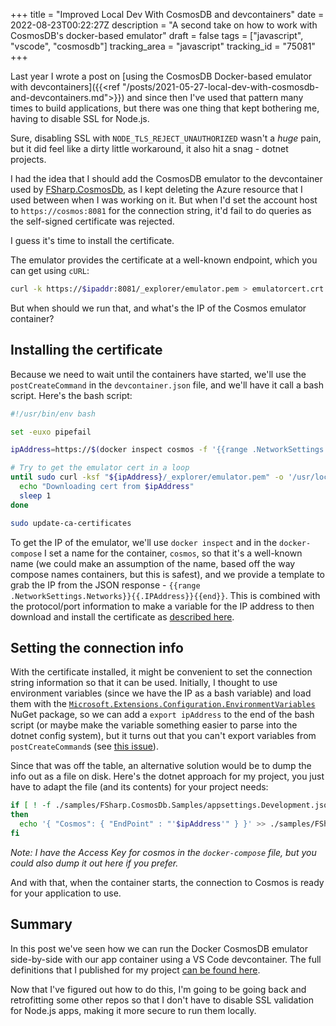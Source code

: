 +++
title = "Improved Local Dev With CosmosDB and devcontainers"
date = 2022-08-23T00:22:27Z
description = "A second take on how to work with CosmosDB's docker-based emulator"
draft = false
tags = ["javascript", "vscode", "cosmosdb"]
tracking_area = "javascript"
tracking_id = "75081"
+++

Last year I wrote a post on [using the CosmosDB Docker-based emulator with devcontainers]({{<ref "/posts/2021-05-27-local-dev-with-cosmosdb-and-devcontainers.md">}}) and since then I've used that pattern many times to build applications, but there was one thing that kept bothering me, having to disable SSL for Node.js.

Sure, disabling SSL with `NODE_TLS_REJECT_UNAUTHORIZED` wasn't a _huge_ pain, but it did feel like a dirty little workaround, it also hit a snag - dotnet projects.

I had the idea that I should add the CosmosDB emulator to the devcontainer used by [FSharp.CosmosDb](https://github.com/aaronpowell/FSharp.CosmosDb), as I kept deleting the Azure resource that I used between when I was working on it. But when I'd set the account host to `https://cosmos:8081` for the connection string, it'd fail to do queries as the self-signed certificate was rejected.

I guess it's time to install the certificate.

The emulator provides the certificate at a well-known endpoint, which you can get using `cURL`:

```bash
curl -k https://$ipaddr:8081/_explorer/emulator.pem > emulatorcert.crt
```

But when should we run that, and what's the IP of the Cosmos emulator container?

## Installing the certificate

Because we need to wait until the containers have started, we'll use the `postCreateCommand` in the `devcontainer.json` file, and we'll have it call a bash script. Here's the bash script:

```bash
#!/usr/bin/env bash

set -euxo pipefail

ipAddress=https://$(docker inspect cosmos -f '{{range .NetworkSettings.Networks}}{{.IPAddress}}{{end}}'):8081

# Try to get the emulator cert in a loop
until sudo curl -ksf "${ipAddress}/_explorer/emulator.pem" -o '/usr/local/share/ca-certificates/emulator.crt'; do
  echo "Downloading cert from $ipAddress"
  sleep 1
done

sudo update-ca-certificates
```

To get the IP of the emulator, we'll use `docker inspect` and in the `docker-compose` I set a name for the container, `cosmos`, so that it's a well-known name (we could make an assumption of the name, based off the way compose names containers, but this is safest), and we provide a template to grab the IP from the JSON response - `{{range .NetworkSettings.Networks}}{{.IPAddress}}{{end}}`. This is combined with the protocol/port information to make a variable for the IP address to then download and install the certificate as [described here](https://docs.microsoft.com/azure/cosmos-db/linux-emulator?tabs=sql-api%2Cssl-netstd21&{{<cda>}}#run-the-linux-emulator-on-linux-os).

## Setting the connection info

With the certificate installed, it might be convenient to set the connection string information so that it can be used. Initially, I thought to use environment variables (since we have the IP as a bash variable) and load them with the [`Microsoft.Extensions.Configuration.EnvironmentVariables`](https://www.nuget.org/packages/Microsoft.Extensions.Configuration.EnvironmentVariables) NuGet package, so we can add a `export ipAddress` to the end of the bash script (or maybe make the variable something easier to parse into the dotnet config system), but it turns out that you can't export variables from `postCreateCommand`s (see [this issue](https://github.com/microsoft/vscode-remote-release/issues/7016)).

Since that was off the table, an alternative solution would be to dump the info out as a file on disk. Here's the dotnet approach for my project, you just have to adapt the file (and its contents) for your project needs:

```bash
if [ ! -f ./samples/FSharp.CosmosDb.Samples/appsettings.Development.json ]
then
  echo '{ "Cosmos": { "EndPoint" : "'$ipAddress'" } }' >> ./samples/FSharp.CosmosDb.Samples/appsettings.Development.json
fi
```

_Note: I have the Access Key for cosmos in the `docker-compose` file, but you could also dump it out here if you prefer._

And with that, when the container starts, the connection to Cosmos is ready for your application to use.

## Summary

In this post we've seen how we can run the Docker CosmosDB emulator side-by-side with our app container using a VS Code devcontainer. The full definitions that I published for my project [can be found here](https://github.com/aaronpowell/FSharp.CosmosDb/tree/baad43a885ac66a9c7ac3698ddc9622dc982c943/.devcontainer).

Now that I've figured out how to do this, I'm going to be going back and retrofitting some other repos so that I don't have to disable SSL validation for Node.js apps, making it more secure to run them locally.
